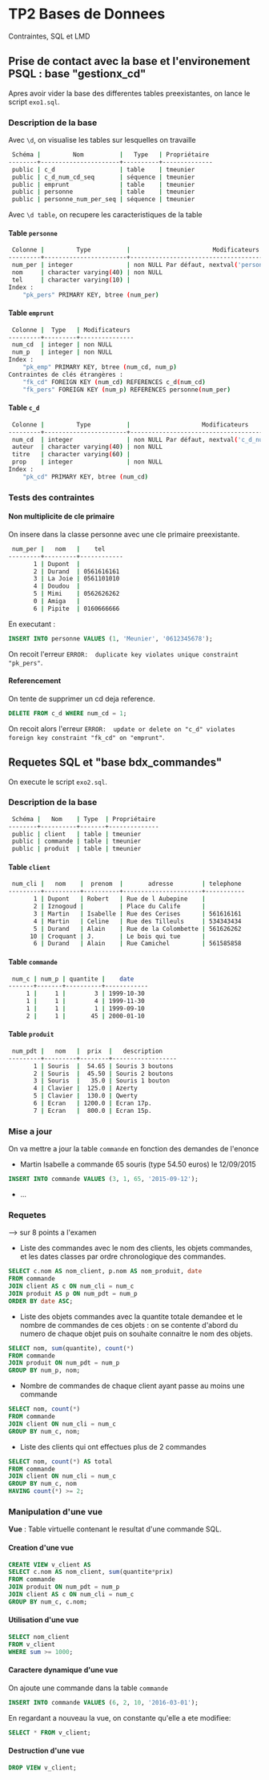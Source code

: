 # TP2 Bases de Donnees
Contraintes, SQL et LMD

## Prise de contact avec la base et l'environement PSQL : base "gestionx\_cd"
Apres avoir vider la base des differentes tables preexistantes, on lance le script `exo1.sql`.

### Description de la base
Avec `\d`, on visualise les tables sur lesquelles on travaille
```bash
 Schéma |         Nom          |   Type   | Propriétaire 
--------+----------------------+----------+--------------
 public | c_d                  | table    | tmeunier
 public | c_d_num_cd_seq       | séquence | tmeunier
 public | emprunt              | table    | tmeunier
 public | personne             | table    | tmeunier
 public | personne_num_per_seq | séquence | tmeunier
```

Avec `\d table`, on recupere les caracteristiques de la table

#### Table `personne`
```bash
 Colonne |         Type          |                       Modificateurs                        
---------+-----------------------+------------------------------------------------------------
 num_per | integer               | non NULL Par défaut, nextval('personne_num_per_seq'::text)
 nom     | character varying(40) | non NULL
 tel     | character varying(10) | 
Index :
    "pk_pers" PRIMARY KEY, btree (num_per)
```

#### Table `emprunt`
```bash
 Colonne |  Type   | Modificateurs 
---------+---------+---------------
 num_cd  | integer | non NULL
 num_p   | integer | non NULL
Index :
    "pk_emp" PRIMARY KEY, btree (num_cd, num_p)
Contraintes de clés étrangères :
    "fk_cd" FOREIGN KEY (num_cd) REFERENCES c_d(num_cd)
    "fk_pers" FOREIGN KEY (num_p) REFERENCES personne(num_per)
```

#### Table `c_d`
```bash
 Colonne |         Type          |                    Modificateurs                     
---------+-----------------------+------------------------------------------------------
 num_cd  | integer               | non NULL Par défaut, nextval('c_d_num_cd_seq'::text)
 auteur  | character varying(40) | non NULL
 titre   | character varying(60) | 
 prop    | integer               | non NULL
Index :
    "pk_cd" PRIMARY KEY, btree (num_cd)
```

### Tests des contraintes
#### Non multiplicite de cle primaire
On insere dans la classe personne avec une cle primaire preexistante.
```bash
 num_per |   nom   |    tel     
---------+---------+------------
       1 | Dupont  | 
       2 | Durand  | 0561616161
       3 | La Joie | 0561101010
       4 | Doudou  | 
       5 | Mimi    | 0562626262
       0 | Amiga   | 
       6 | Pipite  | 0160666666
```

En executant :
```sql
INSERT INTO personne VALUES (1, 'Meunier', '0612345678');
```
On recoit l'erreur `ERROR:  duplicate key violates unique constraint "pk_pers"`.

#### Referencement
On tente de supprimer un cd deja reference.
```sql
DELETE FROM c_d WHERE num_cd = 1;
```
On recoit alors l'erreur `ERROR:  update or delete on "c_d" violates foreign key constraint "fk_cd" on "emprunt"`.

## Requetes SQL et "base bdx\_commandes"
On execute le script `exo2.sql`.
### Description de la base
```bash
 Schéma |   Nom    | Type  | Propriétaire 
--------+----------+-------+--------------
 public | client   | table | tmeunier
 public | commande | table | tmeunier
 public | produit  | table | tmeunier
```

#### Table `client`
```bash
 num_cli |   nom    |  prenom  |       adresse        | telephone 
---------+----------+----------+----------------------+-----------
       1 | Dupont   | Robert   | Rue de l Aubepine    | 
       2 | Iznogoud |          | Place du Calife      | 
       3 | Martin   | Isabelle | Rue des Cerises      | 561616161
       4 | Martin   | Celine   | Rue des Tilleuls     | 534343434
       5 | Durand   | Alain    | Rue de la Colombette | 561626262
      10 | Croquant | J.       | Le bois qui tue      | 
       6 | Durand   | Alain    | Rue Camichel         | 561585858
```

#### Table `commande`
```bash
 num_c | num_p | quantite |    date    
-------+-------+----------+------------
     1 |     1 |        3 | 1999-10-30
     1 |     1 |        4 | 1999-11-30
     1 |     1 |        1 | 1999-09-10
     2 |     1 |       45 | 2000-01-10
```

#### Table `produit`
```bash
 num_pdt |   nom   |  prix  |   description    
---------+---------+--------+------------------
       1 | Souris  |  54.65 | Souris 3 boutons
       2 | Souris  |  45.50 | Souris 2 boutons
       3 | Souris  |   35.0 | Souris 1 bouton
       4 | Clavier |  125.0 | Azerty
       5 | Clavier |  130.0 | Qwerty
       6 | Ecran   | 1200.0 | Ecran 17p.
       7 | Ecran   |  800.0 | Ecran 15p.
```

### Mise a jour
On va mettre a jour la table `commande` en fonction des demandes de l'enonce
- Martin Isabelle a commande 65 souris (type 54.50 euros) le 12/09/2015
```sql
INSERT INTO commande VALUES (3, 1, 65, '2015-09-12');
```
- ...

### Requetes
--> sur 8 points a l'examen
- Liste des commandes avec le nom des clients, les objets commandes, et les dates classes par ordre chronologique des commandes.
```sql
SELECT c.nom AS nom_client, p.nom AS nom_produit, date
FROM commande
JOIN client AS c ON num_cli = num_c
JOIN produit AS p ON num_pdt = num_p
ORDER BY date ASC;
```

- Liste des objets commandes avec la quantite totale demandee et le nombre de commandes de ces objets : on se contente d'abord du numero de chaque objet puis on souhaite connaitre le nom des objets.
```sql
SELECT nom, sum(quantite), count(*)
FROM commande
JOIN produit ON num_pdt = num_p
GROUP BY num_p, nom;
```

- Nombre de commandes de chaque client ayant passe au moins une commande
```sql
SELECT nom, count(*)
FROM commande
JOIN client ON num_cli = num_c
GROUP BY num_c, nom;
```

- Liste des clients qui ont effectues plus de 2 commandes
```sql
SELECT nom, count(*) AS total
FROM commande
JOIN client ON num_cli = num_c
GROUP BY num_c, nom
HAVING count(*) >= 2;
```

### Manipulation d'une vue
**Vue** : Table virtuelle contenant le resultat d'une commande SQL.

#### Creation d'une vue
```sql
CREATE VIEW v_client AS
SELECT c.nom AS nom_client, sum(quantite*prix)
FROM commande
JOIN produit ON num_pdt = num_p
JOIN client AS c ON num_cli = num_c
GROUP BY num_c, c.nom;
```

#### Utilisation d'une vue
```sql
SELECT nom_client
FROM v_client
WHERE sum >= 1000;
```

#### Caractere dynamique d'une vue
On ajoute une commande dans la table `commande`
```sql
INSERT INTO commande VALUES (6, 2, 10, '2016-03-01');
```
En regardant a nouveau la vue, on constante qu'elle a ete modifiee:
```sql
SELECT * FROM v_client;
```

#### Destruction d'une vue
```sql
DROP VIEW v_client;
```
